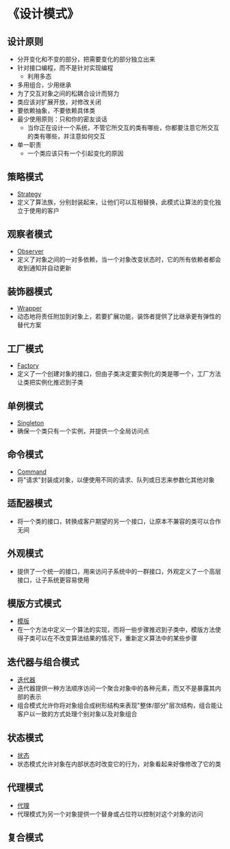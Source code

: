 # 《设计模式》

## 设计原则

- 分开变化和不变的部分，把需要变化的部分独立出来
- 针对接口编程，而不是针对实现编程
    - 利用多态
- 多用组合，少用继承
- 为了交互对象之间的松耦合设计而努力
- 类应该对扩展开放，对修改关闭
- 要依赖抽象，不要依赖具体类
- 最少使用原则：只和你的密友谈话
    - 当你正在设计一个系统，不管它所交互的类有哪些，你都要注意它所交互的类有哪些，并注意如何交互
- 单一职责
  - 一个类应该只有一个引起变化的原因

## 策略模式

- [Strategy](1.Strategy)
- 定义了算法族，分别封装起来，让他们可以互相替换，此模式让算法的变化独立于使用的客户

## 观察者模式

- [Observer](2.Observer)
- 定义了对象之间的一对多依赖，当一个对象改变状态时，它的所有依赖者都会收到通知并自动更新

## 装饰器模式

- [Wrapper](3.Wrapper)
- 动态地将责任附加到对象上，若要扩展功能，装饰者提供了比继承更有弹性的替代方案

## 工厂模式

- [Factory](4.Factory)
- 定义了一个创建对象的接口，但由子类决定要实例化的类是哪一个，工厂方法让类把实例化推迟到子类

## 单例模式

- [Singleton](5.Singleton)
- 确保一个类只有一个实例，并提供一个全局访问点

## 命令模式

- [Command](6.Command)
- 将"请求"封装成对象，以便使用不同的请求、队列或日志来参数化其他对象

## 适配器模式

- 将一个类的接口，转换成客户期望的另一个接口，让原本不兼容的类可以合作无间

## 外观模式

- 提供了一个统一的接口，用来访问子系统中的一群接口，外观定义了一个高层接口，让子系统更容易使用

## 模版方式模式

- [模版](7.template)
- 在一个方法中定义一个算法的实现，而将一些步骤推迟到子类中，模版方法使得子类可以在不改变算法结果的情况下，重新定义算法中的某些步骤

## 迭代器与组合模式

- [迭代器](8.iter)
- 迭代器提供一种方法顺序访问一个聚合对象中的各种元素，而又不是暴露其内部的表示
- 组合模式允许你将对象组合成树形结构来表现"整体/部分"层次结构，组合能让客户以一致的方式处理个别对象以及对象组合

## 状态模式

- [状态](9.state)
- 状态模式允许对象在内部状态时改变它的行为，对象看起来好像修改了它的类

## 代理模式

- [代理](10.proxy)
- 代理模式为另一个对象提供一个替身或占位符以控制对这个对象的访问

## 复合模式


